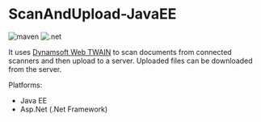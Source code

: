 # ScanAndUpload-JavaEE

![maven](https://github.com/xulihang/ScanAndUpload-jsp/actions/workflows/maven.yml/badge.svg) ![.net](https://github.com/xulihang/ScanAndUpload-jsp/actions/workflows/msbuild.yml/badge.svg)

It uses [Dynamsoft Web TWAIN](https://www.dynamsoft.com/web-twain/overview/) to scan documents from connected scanners and then upload to a server. Uploaded files can be downloaded from the server.

Platforms:

* Java EE
* Asp.Net (.Net Framework)


